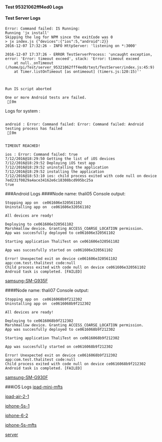 #### Test 95321062fff4ed0 Logs

#### Test Server Logs
```
Error: Command failed: IS Running:
Running 'jx install'
Skipping the log for NPM since the exitCode was 0
> jx index.js {"devices":{"ios":5,"android":2}}
2016-12-07 17:32:26 - INFO HttpServer: 'listening on *:3000'

2016-12-07 17:37:26 - ERROR TestServerProcess: 'uncaught exception, error: 'Error: timeout exceed', stack: 'Error: timeout exceed
    at null._onTimeout (/home/pi/Test/server_95321062fff4ed0/test/TestServer/index.js:45:9)
    at Timer.listOnTimeout [as ontimeout] (timers.js:120:15)''


 
Run IS script aborted
 
One or more Android tests are failed.
 [0m

```


Logs for system : 
```

android : Error: Command failed: Error: Command failed: Android testing process has failed
 [0m


TIMEOUT REACHED!

ios : Error: Command failed: true
7/12/2016@18:29:50 Getting the list of iOS devices 
7/12/2016@18:29:52 Deploying iOS test app 
7/12/2016@18:29:52 uninstalling the application 
7/12/2016@18:29:52 installing the application 
7/12/2016@18:53:10 ios: child process exited with code null on device 7ed231f0829a4ace34162e6c18308bcd995bc25a 
true

```
###Android Logs
####Node name: thali05
Console output:
```
Stopping app on  ce061606e320561102
Uninstalling app on  ce061606e320561102

All devices are ready!

Deploying to ce061606e320561102
Marshmallow device. Granting ACCESS_COARSE_LOCATION permission.
App was succesfully deployed to ce061606e320561102

Starting application ThaliTest on ce061606e320561102

App was succesfully started on ce061606e320561102

Error! Unexpected exit on device ce061606e320561102 app:com.test.thalitest code:null 
Child process exited with code null on device ce061606e320561102
Android task is completed. [FAILED]
```
[samsung-SM-G935F](https://github.com/ThaliTester/TestResults/blob/95321062fff4ed0_Tweak_build_scripts_for_other_OSes_chapko/thali05_samsung-SM-G935F.md)

####Node name: thali07
Console output:
```
Stopping app on  ce0616068b9f212302
Uninstalling app on  ce0616068b9f212302

All devices are ready!

Deploying to ce0616068b9f212302
Marshmallow device. Granting ACCESS_COARSE_LOCATION permission.
App was succesfully deployed to ce0616068b9f212302

Starting application ThaliTest on ce0616068b9f212302

App was succesfully started on ce0616068b9f212302

Error! Unexpected exit on device ce0616068b9f212302 app:com.test.thalitest code:null 
Child process exited with code null on device ce0616068b9f212302
Android task is completed. [FAILED]
```
[samsung-SM-G930F](https://github.com/ThaliTester/TestResults/blob/95321062fff4ed0_Tweak_build_scripts_for_other_OSes_chapko/thali07_samsung-SM-G930F.md)


###iOS Logs
[ipad-mini-mfts](https://github.com/ThaliTester/TestResults/blob/95321062fff4ed0_Tweak_build_scripts_for_other_OSes_chapko/iOS_ipad-mini-mfts.md)

[ipad-air-2-1](https://github.com/ThaliTester/TestResults/blob/95321062fff4ed0_Tweak_build_scripts_for_other_OSes_chapko/iOS_ipad-air-2-1.md)

[iphone-5s-1](https://github.com/ThaliTester/TestResults/blob/95321062fff4ed0_Tweak_build_scripts_for_other_OSes_chapko/iOS_iphone-5s-1.md)

[iphone-6-2](https://github.com/ThaliTester/TestResults/blob/95321062fff4ed0_Tweak_build_scripts_for_other_OSes_chapko/iOS_iphone-6-2.md)

[iphone-5s-mfts](https://github.com/ThaliTester/TestResults/blob/95321062fff4ed0_Tweak_build_scripts_for_other_OSes_chapko/iOS_iphone-5s-mfts.md)

[server](https://github.com/ThaliTester/TestResults/blob/95321062fff4ed0_Tweak_build_scripts_for_other_OSes_chapko/iOS_server.md)




